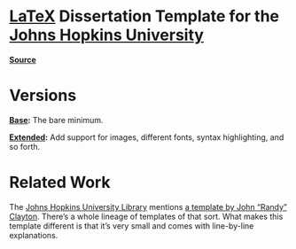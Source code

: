 # [LaTeX](https://www.latex-project.org) Dissertation Template for the [Johns Hopkins University](https://www.jhu.edu)

[**Source**](https://github.com/leafac/latex-dissertation-template-for-the-johns-hopkins-university)

# Versions

**[Base](base):** The bare minimum.

**[Extended](extended):** Add support for images, different fonts, syntax highlighting, and so forth.

# Related Work

The [Johns Hopkins University Library](https://www.library.jhu.edu/library-services/electronic-theses-dissertations/formatting-requirements/) mentions [a template by John “Randy” Clayton](https://github.com/jrclayton/jhu-dissertation-mwe). There’s a whole lineage of templates of that sort. What makes this template different is that it’s very small and comes with line-by-line explanations.
